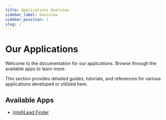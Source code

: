 ```yaml
---
title: Applications Overview
sidebar_label: Overview
sidebar_position: 1
slug: /
---
```


# Our Applications

Welcome to the documentation for our applications. Browse through the available apps to learn more.

This section provides detailed guides, tutorials, and references for various applications developed or utilized here.

## Available Apps

- [IntelliLead Finder](./intellilead-finder/)
